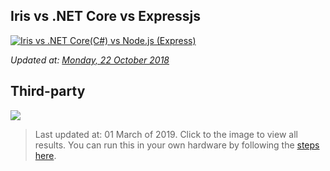 ## Iris vs .NET Core vs Expressjs

[![Iris vs .NET Core(C#) vs Node.js (Express)](https://github.com/kataras/iris/raw/master/_benchmarks/benchmarks_graph_22_october_2018_gray.png)](https://github.com/kataras/iris/blob/master/_benchmarks/README.md)

_Updated at: [Monday, 22 October 2018](https://github.com/kataras/iris/blob/master/_benchmarks/README.md)_

## Third-party

[![](https://github.com/kataras/iris/raw/master/_benchmarks/benchmarks_third_party_source_snapshot_go_23_october_2018.png)](https://github.com/iris-contrib/third-party-benchmarks#full-table)

> Last updated at: 01 March of 2019. Click to the image to view all results. You can run this in your own hardware by following the [steps here](https://github.com/iris-contrib/third-party-benchmarks#usage).